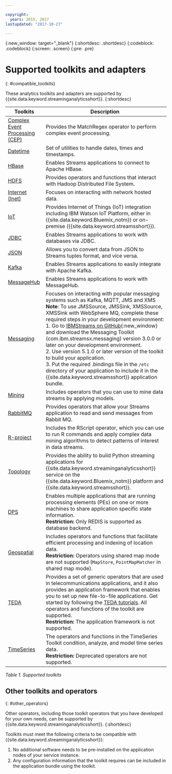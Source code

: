 ```yaml
---

copyright:
  years: 2015, 2017
lastupdated: "2017-10-27"

---
```


<!-- Attribute definitions -->
{:new_window: target="_blank"}
{:shortdesc: .shortdesc}
{:codeblock: .codeblock}
{:screen: .screen}
{:pre: .pre}

# Supported toolkits and adapters
{: #compatible_toolkits}

These analytics toolkits and adapters are supported by {{site.data.keyword.streaminganalyticsshort}}.
{:shortdesc}

| Toolkits                        | Description							                  |
| --------------------------------| --------------------------|
| [Complex Event Processing (CEP)](https://ibm.co/2zOwODa)    |	Provides the MatchRegex operator to perform complex event processing.  		 |
| [Datetime](https://ibmstreams.github.io/streamsx.datetime/)	|	Set of utilities to handle dates, times and timestamps.	 |
| [HBase](http://ibmstreams.github.io/streamsx.hbase/)        | Enables Streams applications to connect to Apache HBase.	 	   |
| [HDFS](http://ibmstreams.github.io/streamsx.hdfs/)          | Provides operators and functions that interact with Hadoop Distributed File System.	|
| [Internet (Inet)](http://ibmstreams.github.io/streamsx.inet)|  Focuses on interacting with network hosted data.				       |
| [IoT](http://ibmstreams.github.io/streamsx.iot/)            | Provides Internet of Things (IoT) integration including IBM Watson IoT Platform, either in {{site.data.keyword.Bluemix_notm}} or on-premise ({{site.data.keyword.streamsshort}}). |
| [JDBC](http://ibmstreams.github.io/streamsx.jdbc/)          | Enables Streams applications to work with databases via JDBC.		   |
| [JSON](http://ibmstreams.github.io/streamsx.json/)          | Allows you to convert data from JSON to Streams tuples format, and vice versa.   		|
| [Kafka](https://ibmstreams.github.io/streamsx.kafka/)       | Enables Streams applications to easily integrate with Apache Kafka. 	 |
| [MessageHub](https://ibmstreams.github.io/streamsx.messagehub/) | Enables Streams applications to work with MessageHub.			     |
| [Messaging](https://ibmstreams.github.io/streamsx.messaging/)   |  	Focuses on interacting with popular messaging systems such as Kafka, MQTT, JMS and XMS	<br>**Note**: To use JMSSource, JMSSink, XMSSource, XMSSink with WebSphere MQ, complete these required steps in your development environment: <br>1. Go to [IBMStreams on GitHub](https://github.com/IBMStreams){:new_window} and download the Messaging Toolkit (com.ibm.streamsx.messaging) version 3.0.0 or later on your development environment.<br>2. Use version 5.1.0 or later version of the toolkit to build your application.<br>3. Put the required .bindings file in the `/etc` directory of your application to include it in the {{site.data.keyword.streamsshort}} application bundle.	    |
| [Mining](https://ibm.co/2y3i5au)              	   	            |  Includes operators that you can use to mine data streams by applying models.	     |
| [RabbitMQ](https://ibmstreams.github.io/streamsx.rabbitmq/)     |  Provides operators that allow your Streams application to read and send messages from Rabbit MQ.  |
| [R-project](https://ibm.co/2h7D9lu)          	   	              |   Includes the RScript operator, which you can use to run R commands and apply complex data mining algorithms to detect patterns of interest in data streams.			     |
| [Topology](http://ibmstreams.github.io/streamsx.topology/)      |  Provides the ability to build Python streaming applications for {{site.data.keyword.streaminganalyticsshort}} service on the {{site.data.keyword.Bluemix_notm}} platform and {{site.data.keyword.streamsshort}}.		     |
| [DPS](http://ibmstreams.github.io/streamsx.dps/) |	 Enables multiple applications that are running processing elements (PEs) on one or more machines to share application specific state information.<br>**Restriction:** Only REDIS is supported as database backend.	| 	 	 	
| [Geospatial](https://ibm.co/2h9x0VR) 	     |	Includes operators and functions that facilitate efficient processing and indexing of location data.<br>**Restriction:** Operators using shared map mode are not supported (`MapStore`, `PointMapMatcher` in shared map mode).		 |
| [TEDA](https://ibm.co/2z9DS00)	   | 	Provides a set of generic operators that are used in telecommunications applications, and it also provides an application framework that enables you to set up new file-to-file applications. Get started by following the [TEDA tutorials](http://ibmstreams.github.io/streamsx.tutorial.teda/). All operators and functions of the toolkit are supported. <br>**Restriction:** The application framework is not supported.	 	 |
| [TimeSeries](https://ibm.co/2zEPILZ)	 	  | The operators and functions in the TimeSeries Toolkit condition, analyze, and model time series data. <br>**Restriction:** Deprecated operators are not supported.	   |

*Table 1. Supported toolkits*

## Other toolkits and operators
{: #other_operators}

Other operators, including those toolkit operators that you have developed for your own needs, can be supported by {{site.data.keyword.streaminganalyticsshort}}.
{:shortdesc}

Toolkits must meet the following criteria to be compatible with {{site.data.keyword.streaminganalyticsshort}}:

1. No additional software needs to be pre-installed on the application nodes of your service instance.
2. Any configuration information that the toolkit requires can be included in the application bundle using the toolkit.

